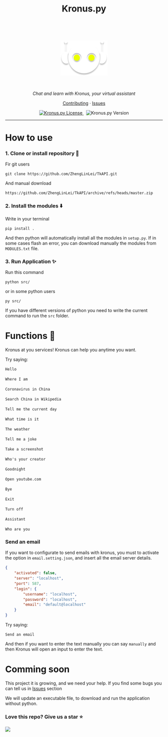 <h1 align="center">Kronus.py</h1>
<br>
<br>



<br>
<p align="center">
    <img src="./docs/kronus.png" alt="Kronus.py Logo" />
</p>

<br>



<p align="center">
  <i>Chat and learn with Kronus, your virtual assistant</i>
</p>

<p align="center">
  <a href="./CONTRIBUTING.md">Contributing</a>
  ·
  <a href="https://github.com/ZhengLinLei/Kronus.py/issues">Issues</a>
</p>

<p align="center">
  <a href="https://opensource.org/licenses/Apache-2.0">
    <img src="https://img.shields.io/badge/License-Apache%202.0-blue.svg" alt="Kronus.py License" />
  </a>&nbsp;
  <a>
    <img src="https://img.shields.io/badge/version-1.0-brightgreen" alt="Kronus.py Version" />
  </a>
</p>

<hr>








# How to use



### 1. Clone or install repository 📁

Fir git users
```
git clone https://github.com/ZhengLinLei/TkAPI.git
```

And manual download
```
https://github.com/ZhengLinLei/TkAPI/archive/refs/heads/master.zip
```


### 2. Install the modules ⬇️

Write in your terminal
```
pip install .
```

And then python will automatically install all the modules in `setup.py`. If in some cases flash an error, you can download manually the modules from `MODULES.txt` file.


### 3. Run Application ✨

Run this command
```
python src/
```

or in some python users
```
py src/
```

If you have different versions of python you need to write the current command to run the `src` folder.







# Functions 🤖

Kronus at you services! Kronus can help you anytime you want.

Try saying:
```
Hello

Where I am

Coronavirus in China

Search China in Wikipedia

Tell me the current day

What time is it

The weather

Tell me a joke

Take a screenshot

Who's your creator

Goodnight

Open youtube.com

Bye 

Exit

Turn off

Assistant

Who are you
```

### Send an email

If you want to configurate to send emails with kronus, you must to activate the option in `email.setting.json`, and insert all the email server details.
```JSON
{
    "activated": false,
    "server": "localhost",
    "port": 587,
    "login": {
        "username": "localhost",
        "password": "localhost",
        "email": "default@localhost"
    }
}
```

Try saying:
```
Send an email
```

And then if you want to enter the text manually you can say `manually` and then Kronus will open an input to enter the text.






# Comming soon


This project it is growing, and we need your help. If you find some bugs you can tell us in <a href="https://github.com/ZhengLinLei/Kronus.py/issues">Issues</a> section


We will update an executable file, to download and run the application without python.






### Love this repo? Give us a star ⭐

<a href="./">
  <img src="https://img.shields.io/badge/Kronus.py-Rate-blue">
</a>